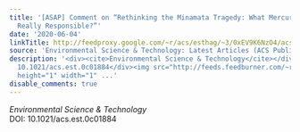 ```yaml
---
title: '[ASAP] Comment on “Rethinking the Minamata Tragedy: What Mercury Species was
  Really Responsible?”'
date: '2020-06-04'
linkTitle: http://feedproxy.google.com/~r/acs/esthag/~3/0xEV9K6NzO4/acs.est.0c01884
source: 'Environmental Science & Technology: Latest Articles (ACS Publications)'
description: '<div><cite>Environmental Science & Technology</cite></div><div>DOI:
  10.1021/acs.est.0c01884</div><img src="http://feeds.feedburner.com/~r/acs/esthag/~4/0xEV9K6NzO4"
  height="1" width="1" ...'
disable_comments: true
---
```

<div><cite>Environmental Science & Technology</cite></div><div>DOI: 10.1021/acs.est.0c01884</div><img src="http://feeds.feedburner.com/~r/acs/esthag/~4/0xEV9K6NzO4" height="1" width="1" ...